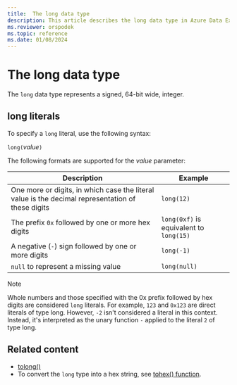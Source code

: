 ```yaml
---
title:  The long data type
description: This article describes the long data type in Azure Data Explorer.
ms.reviewer: orspodek
ms.topic: reference
ms.date: 01/08/2024
---
```

# The long data type

The `long` data type represents a signed, 64-bit wide, integer.

## long literals

To specify a `long` literal, use the following syntax:

`long(`*value*`)`

The following formats are supported for the *value* parameter:

|Description|Example|
|--|--|
|One more or digits, in which case the literal value is the decimal representation of these digits|`long(12)`|
|The prefix `0x` followed by one or more hex digits|`long(0xf)` is equivalent to `long(15)`|
|A negative (`-`) sign followed by one or more digits|`long(-1)`|
|`null` to represent a missing value|`long(null)`|

> [!NOTE]
> Whole numbers and those specified with the 0x prefix followed by hex digits are considered `long` literals. For example, `123` and `0x123` are direct literals of type long. However, `-2` isn't considered a literal in this context. Instead, it's interpreted as the unary function `-` applied to the literal `2` of type long.

## Related content

* [tolong()](../../query/tolongfunction.md)
* To convert the `long` type into a hex string, see [tohex() function](../tohexfunction.md).
